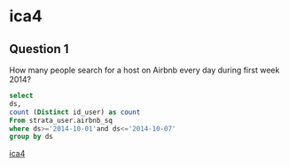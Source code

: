 # ica4

## Question 1
How many people search for a host on Airbnb every day during first week 2014?

```sql
select 
ds,
count (Distinct id_user) as count
From strata_user.airbnb_sq
where ds>='2014-10-01'and ds<='2014-10-07'
group by ds
```

[ica4](visualize/1.jpg)

